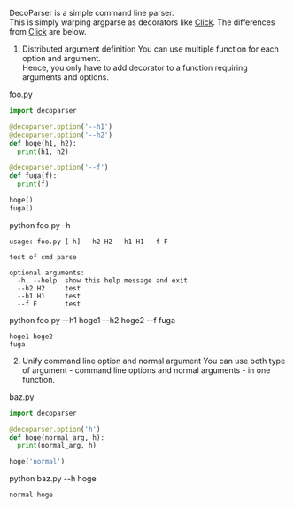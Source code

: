 DecoParser is a simple command line parser.  
This is simply warping argparse as decorators like [Click][]. 
The differences from [Click][] are below.  


1. Distributed argument definition
You can use multiple function for each option and argument.  
Hence, you only have to add decorator to a function requiring arguments and options.  

  foo.py
  ```python
  import decoparser

  @decoparser.option('--h1')
  @decoparser.option('--h2')
  def hoge(h1, h2):
    print(h1, h2)

  @decoparser.option('--f')
  def fuga(f):
    print(f)

  hoge()
  fuga()
  ```

  python foo.py -h
  ```
  usage: foo.py [-h] --h2 H2 --h1 H1 --f F

  test of cmd parse

  optional arguments:
    -h, --help  show this help message and exit
    --h2 H2     test
    --h1 H1     test
    --f F       test
  ```
python foo.py --h1 hoge1 --h2 hoge2 --f fuga
 ```
hoge1 hoge2
fuga
```

2. Unify command line option and normal argument
You can use both type of argument - command line options and normal arguments - in one function.  

  baz.py
  ```python
  import decoparser
  
  @decoparser.option('h')
  def hoge(normal_arg, h):
    print(normal_arg, h)
  
  hoge('normal')
  ```
  python baz.py --h hoge
  ```
  normal hoge
  ```



[Click]: http://click.pocoo.org/
